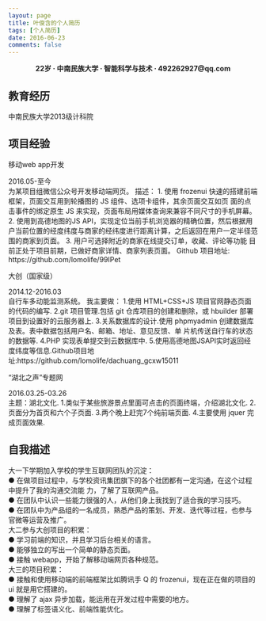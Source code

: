 ```yaml
---
layout: page
title: 叶俊含的个人简历
tags: [个人简历]
date: 2016-06-23
comments: false
---
```

    
<center><b>22岁 · 中南民族大学 · 智能科学与技术 · 492262927@qq.com</b></center>

## 教育经历
 中南民族大学2013级计科院


## 项目经验

移动web app开发
<figcaption>2016.05-至今</figcaption>
为某项目组微信公众号开发移动端网页。  
描述：  
1. 使用 frozenui 快速的搭建前端框架，页面交互用到轮播图的 JS 组件、选项卡组件，其余页面交互如页 面的点击事件的绑定原生 JS 来实现，页面布局用媒体查询来兼容不同尺寸的手机屏幕。  
2. 使用到高德地图的JS API，实现定位当前手机浏览器的精确位置，然后根据用户当前位置的经度纬度与商家的经纬度进行距离计算，之后返回在用户一定半径范围的商家到页面。  
3. 用户可选择附近的商家在线提交订单，收藏、评论等功能  目前正处于项目前期，已做好商家详情、商家列表页面。  Github 项目地址: https://github.com/lomolife/99IPet

大创（国家级）
<figcaption>2014.12-2016.03</figcaption>
自行车多动能监测系统。
我主要做：  
1.使用 HTML+CSS+JS 项目官网静态页面的代码的编写.  
2.git 项目管理.包括 git 仓库项目的创建和删除，或 hbuilder 部署项目到设置好的云服务器上.  
3.关系数据库的设计.使用 phpmyadmin 创建数据库及表。表中数据包括用户名、邮箱、地址、意见反馈、单 片机传送自行车的状态的数据等.  
4.PHP 实现表单提交到云数据库中.  
5.使用高德地图JSAPI实时返回经度纬度等信息.Github项目地址:https://github.com/lomolife/dachuang_gcxw15011

“湖北之声”专题网
<figcaption>2016.03.25-03.26 </figcaption>
主题：湖北文化.
1.类似于某些旅游景点里面可点击的页面终端，介绍湖北文化. 
2.页面分为首页和六个子页面.  
3.两个晚上赶完7个纯前端页面. 
4.主要使用 jquer 完成页面效果.



## 自我描述

大一下学期加入学校的学生互联网团队的沉淀：  
● 在做项目过程中，与学校资讯集团旗下的各个社团都有一定沟通，在这个过程中提升了我的沟通交流能 力，了解了互联网产品。  
● 在团队中认识一些能力很强的人，从他们身上我找到了适合我的学习技巧。  
● 在团队中为产品组的一名成员，熟悉产品的策划、开发、迭代等过程，也参与官微等运营及推广。  
大二参与大创项目的积累：  
● 学习前端的知识，并且学习后台相关的语言。  
● 能够独立的写出一个简单的静态页面。  
● 接触 webapp，开始了解移动端网页各种规范。  
大三的项目积累：  
● 接触和使用移动端的前端框架比如腾讯手 Q 的 frozenui，现在正在做的项目的 ui 就是用它搭建的。  
● 理解了 ajax 异步加载，能运用在开发过程中需要的地方。  
● 理解了标签语义化、前端性能优化。

